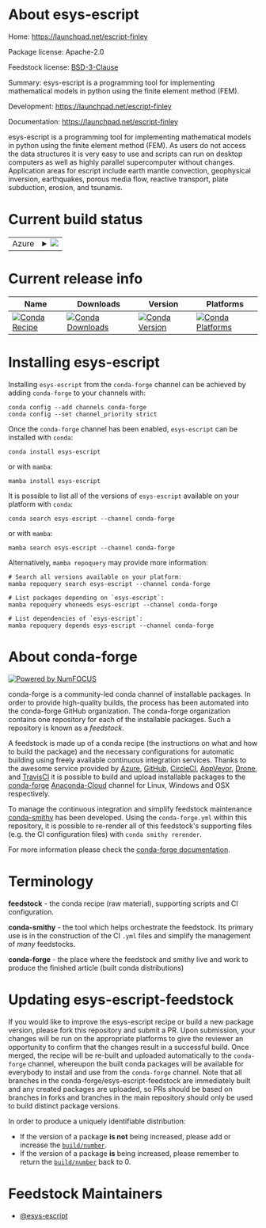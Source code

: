 About esys-escript
==================

Home: https://launchpad.net/escript-finley

Package license: Apache-2.0

Feedstock license: [BSD-3-Clause](https://github.com/conda-forge/esys-escript-feedstock/blob/main/LICENSE.txt)

Summary: esys-escript is a programming tool for implementing mathematical models in python using the finite element method (FEM).

Development: https://launchpad.net/escript-finley

Documentation: https://launchpad.net/escript-finley

esys-escript is a programming tool for implementing mathematical models in python using the finite element method (FEM). As users do not access the data structures it is very easy to use and scripts can run on desktop computers as well as highly parallel supercomputer without changes. Application areas for escript include earth mantle convection, geophysical inversion, earthquakes, porous media flow, reactive transport, plate subduction, erosion, and tsunamis.

Current build status
====================


<table>
    
  <tr>
    <td>Azure</td>
    <td>
      <details>
        <summary>
          <a href="https://dev.azure.com/conda-forge/feedstock-builds/_build/latest?definitionId=7217&branchName=main">
            <img src="https://dev.azure.com/conda-forge/feedstock-builds/_apis/build/status/esys-escript-feedstock?branchName=main">
          </a>
        </summary>
        <table>
          <thead><tr><th>Variant</th><th>Status</th></tr></thead>
          <tbody><tr>
              <td>linux_64_numpy1.20python3.8.____cpython</td>
              <td>
                <a href="https://dev.azure.com/conda-forge/feedstock-builds/_build/latest?definitionId=7217&branchName=main">
                  <img src="https://dev.azure.com/conda-forge/feedstock-builds/_apis/build/status/esys-escript-feedstock?branchName=main&jobName=linux&configuration=linux%20linux_64_numpy1.20python3.8.____cpython" alt="variant">
                </a>
              </td>
            </tr><tr>
              <td>linux_64_numpy1.20python3.9.____cpython</td>
              <td>
                <a href="https://dev.azure.com/conda-forge/feedstock-builds/_build/latest?definitionId=7217&branchName=main">
                  <img src="https://dev.azure.com/conda-forge/feedstock-builds/_apis/build/status/esys-escript-feedstock?branchName=main&jobName=linux&configuration=linux%20linux_64_numpy1.20python3.9.____cpython" alt="variant">
                </a>
              </td>
            </tr><tr>
              <td>linux_64_numpy1.21python3.10.____cpython</td>
              <td>
                <a href="https://dev.azure.com/conda-forge/feedstock-builds/_build/latest?definitionId=7217&branchName=main">
                  <img src="https://dev.azure.com/conda-forge/feedstock-builds/_apis/build/status/esys-escript-feedstock?branchName=main&jobName=linux&configuration=linux%20linux_64_numpy1.21python3.10.____cpython" alt="variant">
                </a>
              </td>
            </tr>
          </tbody>
        </table>
      </details>
    </td>
  </tr>
</table>

Current release info
====================

| Name | Downloads | Version | Platforms |
| --- | --- | --- | --- |
| [![Conda Recipe](https://img.shields.io/badge/recipe-esys--escript-green.svg)](https://anaconda.org/conda-forge/esys-escript) | [![Conda Downloads](https://img.shields.io/conda/dn/conda-forge/esys-escript.svg)](https://anaconda.org/conda-forge/esys-escript) | [![Conda Version](https://img.shields.io/conda/vn/conda-forge/esys-escript.svg)](https://anaconda.org/conda-forge/esys-escript) | [![Conda Platforms](https://img.shields.io/conda/pn/conda-forge/esys-escript.svg)](https://anaconda.org/conda-forge/esys-escript) |

Installing esys-escript
=======================

Installing `esys-escript` from the `conda-forge` channel can be achieved by adding `conda-forge` to your channels with:

```
conda config --add channels conda-forge
conda config --set channel_priority strict
```

Once the `conda-forge` channel has been enabled, `esys-escript` can be installed with `conda`:

```
conda install esys-escript
```

or with `mamba`:

```
mamba install esys-escript
```

It is possible to list all of the versions of `esys-escript` available on your platform with `conda`:

```
conda search esys-escript --channel conda-forge
```

or with `mamba`:

```
mamba search esys-escript --channel conda-forge
```

Alternatively, `mamba repoquery` may provide more information:

```
# Search all versions available on your platform:
mamba repoquery search esys-escript --channel conda-forge

# List packages depending on `esys-escript`:
mamba repoquery whoneeds esys-escript --channel conda-forge

# List dependencies of `esys-escript`:
mamba repoquery depends esys-escript --channel conda-forge
```


About conda-forge
=================

[![Powered by
NumFOCUS](https://img.shields.io/badge/powered%20by-NumFOCUS-orange.svg?style=flat&colorA=E1523D&colorB=007D8A)](https://numfocus.org)

conda-forge is a community-led conda channel of installable packages.
In order to provide high-quality builds, the process has been automated into the
conda-forge GitHub organization. The conda-forge organization contains one repository
for each of the installable packages. Such a repository is known as a *feedstock*.

A feedstock is made up of a conda recipe (the instructions on what and how to build
the package) and the necessary configurations for automatic building using freely
available continuous integration services. Thanks to the awesome service provided by
[Azure](https://azure.microsoft.com/en-us/services/devops/), [GitHub](https://github.com/),
[CircleCI](https://circleci.com/), [AppVeyor](https://www.appveyor.com/),
[Drone](https://cloud.drone.io/welcome), and [TravisCI](https://travis-ci.com/)
it is possible to build and upload installable packages to the
[conda-forge](https://anaconda.org/conda-forge) [Anaconda-Cloud](https://anaconda.org/)
channel for Linux, Windows and OSX respectively.

To manage the continuous integration and simplify feedstock maintenance
[conda-smithy](https://github.com/conda-forge/conda-smithy) has been developed.
Using the ``conda-forge.yml`` within this repository, it is possible to re-render all of
this feedstock's supporting files (e.g. the CI configuration files) with ``conda smithy rerender``.

For more information please check the [conda-forge documentation](https://conda-forge.org/docs/).

Terminology
===========

**feedstock** - the conda recipe (raw material), supporting scripts and CI configuration.

**conda-smithy** - the tool which helps orchestrate the feedstock.
                   Its primary use is in the construction of the CI ``.yml`` files
                   and simplify the management of *many* feedstocks.

**conda-forge** - the place where the feedstock and smithy live and work to
                  produce the finished article (built conda distributions)


Updating esys-escript-feedstock
===============================

If you would like to improve the esys-escript recipe or build a new
package version, please fork this repository and submit a PR. Upon submission,
your changes will be run on the appropriate platforms to give the reviewer an
opportunity to confirm that the changes result in a successful build. Once
merged, the recipe will be re-built and uploaded automatically to the
`conda-forge` channel, whereupon the built conda packages will be available for
everybody to install and use from the `conda-forge` channel.
Note that all branches in the conda-forge/esys-escript-feedstock are
immediately built and any created packages are uploaded, so PRs should be based
on branches in forks and branches in the main repository should only be used to
build distinct package versions.

In order to produce a uniquely identifiable distribution:
 * If the version of a package **is not** being increased, please add or increase
   the [``build/number``](https://docs.conda.io/projects/conda-build/en/latest/resources/define-metadata.html#build-number-and-string).
 * If the version of a package **is** being increased, please remember to return
   the [``build/number``](https://docs.conda.io/projects/conda-build/en/latest/resources/define-metadata.html#build-number-and-string)
   back to 0.

Feedstock Maintainers
=====================

* [@esys-escript](https://github.com/esys-escript/)

